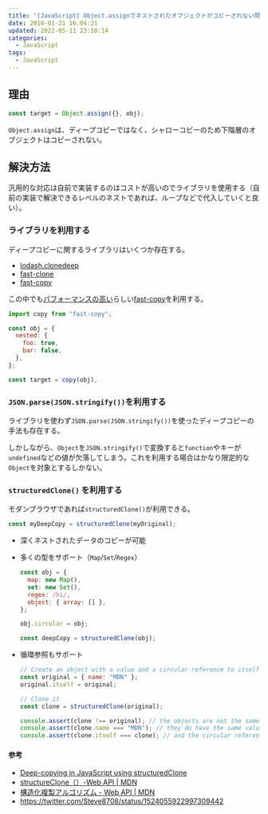 ```yaml
---
title: "[JavaScript] Object.assignでネストされたオブジェクトがコピーされない問題"
date: 2018-01-31 16:04:21
updated: 2022-05-11 23:10:14
categories:
  - JavaScript
tags:
  - JavaScript
---
```


## 理由

```js
const target = Object.assign({}, obj);
```

`Object.assign`は、ディープコピーではなく、シャローコピーのため下階層のオブジェクトはコピーされない。

## 解決方法

汎用的な対応は自前で実装するのはコストが高いのでライブラリを使用する（自前の実装で解決できるレベルのネストであれば、ループなどで代入していくと良い）。

### ライブラリを利用する

ディープコピーに関するライブラリはいくつか存在する。

- [lodash.clonedeep](https://www.npmjs.com/package/lodash.clonedeep)
- [fast-clone](https://www.npmjs.com/package/fast-clone)
- [fast-copy](https://www.npmjs.com/package/fast-copy)

この中でも[パフォーマンスの高い](https://www.npmjs.com/package/fast-copy#benchmarks)らしい[fast-copy](https://www.npmjs.com/package/fast-copy)を利用する。

```js
import copy from "fast-copy";

const obj = {
  nested: {
    foo: true,
    bar: false,
  },
};

const target = copy(obj),
```

### `JSON.parse(JSON.stringify())`を利用する

ライブラリを使わず`JSON.parse(JSON.stringify())`を使ったディープコピーの手法も存在する。

しかしながら、`Object`を`JSON.stringify()`で変換すると`function`やキーが`undefined`などの値が欠落してしまう。これを利用する場合はかなり限定的な`Object`を対象とするしかない。

### `structuredClone()` を利用する

モダンブラウザであれば`structuredClone()`が利用できる。

```js
const myDeepCopy = structuredClone(myOriginal);
```

- 深くネストされたデータのコピーが可能
- 多くの型をサポート（`Map`/`Set`/`Regex`）

  ```js
  const obj = {
    map: new Map(),
    set: new Set(),
    regex: /hi/,
    object: { array: [] },
  };

  obj.circular = obj;

  const deepCopy = structuredClone(obj);
  ```

- 循環参照もサポート

  ```js
  // Create an object with a value and a circular reference to itself.
  const original = { name: "MDN" };
  original.itself = original;

  // Clone it
  const clone = structuredClone(original);

  console.assert(clone !== original); // the objects are not the same (not same identity)
  console.assert(clone.name === "MDN"); // they do have the same values
  console.assert(clone.itself === clone); // and the circular reference is preserved
  ```

#### 参考

- [Deep-copying in JavaScript using structuredClone](https://web.dev/structured-clone/)
- [structureClone（）-Web API | MDN](https://developer.mozilla.org/en-US/docs/Web/API/structuredClone)
- [構造化複製アルゴリズム - Web API | MDN](https://developer.mozilla.org/ja/docs/Web/API/Web_Workers_API/Structured_clone_algorithm)
- https://twitter.com/Steve8708/status/1524055922997309442

